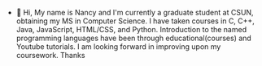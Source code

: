 - 👋 Hi, My name is Nancy and I'm currently a graduate student at CSUN, obtaining my MS in Computer Science. I have taken courses in C, C++, Java, JavaScript, HTML/CSS, and Python. Introduction to the named programming languages have been through educational(courses) and Youtube tutorials. 
I am looking forward in improving upon my coursework. Thanks


<!---
nancyAfycodes/nancyAfycodes is a ✨ special ✨ repository because its `README.md` (this file) appears on your GitHub profile.
You can click the Preview link to take a look at your changes.
--->
